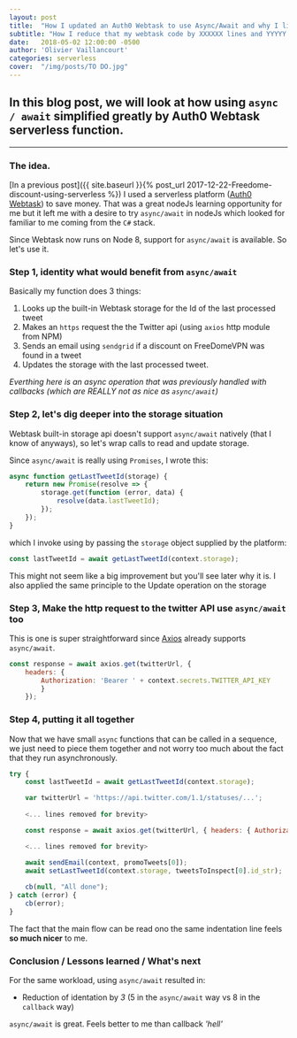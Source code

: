 ```yaml
---
layout: post
title:  "How I updated an Auth0 Webtask to use Async/Await and why I like it so much"
subtitle: "How I reduce that my webtask code by XXXXXX lines and YYYYY level of identation"
date:   2018-05-02 12:00:00 -0500
author: 'Olivier Vaillancourt'
categories: serverless
cover:  "/img/posts/TO DO.jpg"
---
```


## In this blog post, we will look at how using `async / await` simplified greatly by Auth0 Webtask serverless function. 

---

### The idea.
[In a previous post]({{ site.baseurl }}{% post_url 2017-12-22-Freedome-discount-using-serverless %}) I used a serverless platform ([Auth0 Webtask](https://webtask.io)) to save money.  That was a great nodeJs learning opportunity for me but it left me with a desire to try `async/await` in nodeJs which looked for familiar to me coming from the `C#` stack.

Since Webtask now runs on Node 8, support for `async/await` is available.  So let's use it.

### Step 1, identity what would benefit from `async/await`

Basically my function does 3 things:
1. Looks up the built-in Webtask storage for the Id of the last processed tweet
2. Makes an `https` request the the Twitter api (using `axios` http module from NPM)
3. Sends an email using `sendgrid` if a discount on FreeDomeVPN was found in a tweet
4. Updates the storage with the last processed tweet.

*Everthing here is an async operation that was previously handled with callbacks (which are REALLY not as nice as `async/await`)*

### Step 2, let's dig deeper into the storage situation
Webtask built-in storage api doesn't support `async/await` natively (that I know of anyways), so let's wrap calls to read and update storage.

Since `async/await` is really using `Promises`, I wrote this:

```js
async function getLastTweetId(storage) {
    return new Promise(resolve => {
        storage.get(function (error, data) {
            resolve(data.lastTweetId);
        });
    });
}
```

which I invoke using by passing the `storage` object supplied by the platform:

```js
const lastTweetId = await getLastTweetId(context.storage);
```

This might not seem like a big improvement but you'll see later why it is.  I also applied the same principle to the Update operation on the storage

### Step 3, Make the http request to the twitter API use `async/await` too

This is one is super straightforward since [Axios](https://www.npmjs.com/package/axios) already supports `async/await`.

```js
const response = await axios.get(twitterUrl, { 
    headers: {
        Authorization: 'Bearer ' + context.secrets.TWITTER_API_KEY 
        } 
    });
```

### Step 4, putting it all together

Now that we have small `async` functions that can be called in a sequence, we just need to piece them together and not worry too much about the fact that they run asynchronously.

```js
try {
    const lastTweetId = await getLastTweetId(context.storage);

    var twitterUrl = 'https://api.twitter.com/1.1/statuses/...';
    
    <... lines removed for brevity> 

    const response = await axios.get(twitterUrl, { headers: { Authorization: '...' });

    <... lines removed for brevity>

    await sendEmail(context, promoTweets[0]);
    await setLastTweetId(context.storage, tweetsToInspect[0].id_str);
    
    cb(null, "All done");
} catch (error) {
    cb(error);
}
```

The fact that the main flow can be read ono the same indentation line feels **so much nicer** to me.

### Conclusion / Lessons learned / What's next
For the same workload, using `async/await` resulted in:
- Reduction of identation by *3* (5 in the `async/await` way vs 8 in the `callback` way) 

`async/await` is great.  Feels better to me than callback *'hell'*